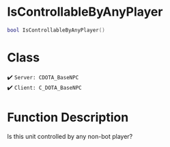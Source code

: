 # IsControllableByAnyPlayer
```lua
bool IsControllableByAnyPlayer()
```
# Class
✔️ `Server: CDOTA_BaseNPC`  
✔️ `Client: C_DOTA_BaseNPC`  

# Function Description
Is this unit controlled by any non-bot player?
